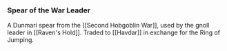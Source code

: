 ### Spear of the War Leader

A Dunmari spear from the [[Second Hobgoblin War]], used by the gnoll leader in [[Raven's Hold]]. Traded to [[Havdar]] in exchange for the Ring of Jumping. 